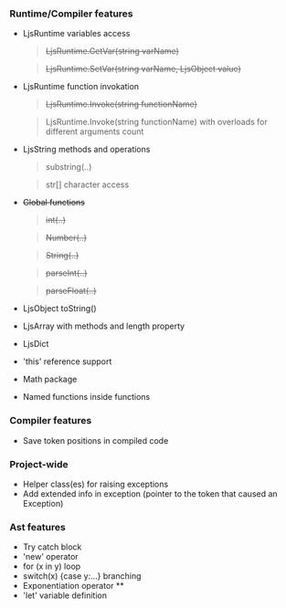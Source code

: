 ### Runtime/Compiler features

* LjsRuntime variables access

    > ~~LjsRuntime.GetVar(string varName)~~
 
    > ~~LjsRuntime.SetVar(string varName, LjsObject value)~~

* LjsRuntime function invokation

    > ~~LjsRuntime.Invoke(string functionName)~~

    > LjsRuntime.Invoke(string functionName) with overloads for different arguments count

* LjsString methods and operations

    > substring(..)

    > str[] character access

* ~~Global functions~~

    > ~~int(..)~~

    > ~~Number(..)~~

    > ~~String(..)~~

    > ~~parseInt(..)~~

    > ~~parseFloat(..)~~

* LjsObject toString()

* LjsArray with methods and length property

* LjsDict

* 'this' reference support

* Math package

* Named functions inside functions

### Compiler features
* Save token positions in compiled code

### Project-wide
* Helper class(es) for raising exceptions
* Add extended info in exception (pointer to the token that caused an Exception) 

### Ast features
* Try catch block
* 'new' operator
* for (x in y) loop
* switch(x) {case y:...} branching
* Exponentiation operator **
* 'let' variable definition

